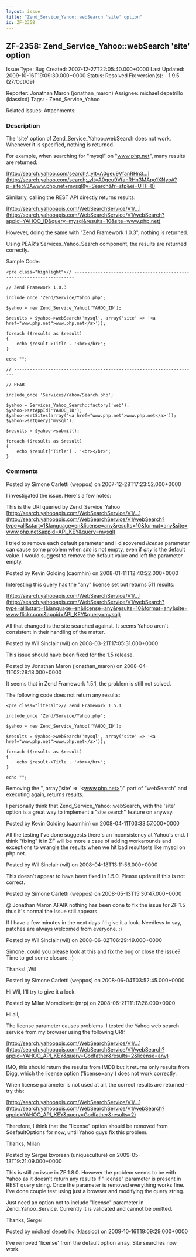 ```yaml
---
layout: issue
title: "Zend_Service_Yahoo::webSearch 'site' option"
id: ZF-2358
---
```


ZF-2358: Zend\_Service\_Yahoo::webSearch 'site' option
------------------------------------------------------

 Issue Type: Bug Created: 2007-12-27T22:05:40.000+0000 Last Updated: 2009-10-16T19:09:30.000+0000 Status: Resolved Fix version(s): - 1.9.5 (27/Oct/09)
 
 Reporter:  Jonathan Maron (jonathan\_maron)  Assignee:  michael depetrillo (klassicd)  Tags: - Zend\_Service\_Yahoo
 
 Related issues: 
 Attachments: 
### Description

The 'site' option of Zend\_Service\_Yahoo::webSearch does not work. Whenever it is specified, nothing is returned.

For example, when searching for "mysql" on "www.php.net", many results are returned:

[http://search.yahoo.com/search;\_ylt=A0geu9VfanRHn3…](http://search.yahoo.com/search;_ylt=A0geu9VfanRHn3MApo1XNyoA?p=site%3Awww.php.net+mysql&y=Search&fr=sfp&ei=UTF-8)

Similarly, calling the REST API directly returns results:

[http://search.yahooapis.com/WebSearchService/V1/…](http://search.yahooapis.com/WebSearchService/V1/webSearch?appid=YAHOO_ID&query=mysql&results=10&site=www.php.net)

However, doing the same with "Zend Framework 1.0.3", nothing is returned.

Using PEAR's Services\_Yahoo\_Search component, the results are returned correctly.

Sample Code:

 
    <pre class="highlight">// ----------------------------------------------------------------------
    
    // Zend Framework 1.0.3
    
    include_once 'Zend/Service/Yahoo.php';
    
    $yahoo = new Zend_Service_Yahoo('YAHOO_ID');
    
    $results = $yahoo->webSearch('mysql', array('site' => '<a href="www.php.net">www.php.net</a>'));
    
    foreach ($results as $result)
    {
        echo $result->Title . '<br></br>';
    }
    
    echo "";
    
    // ----------------------------------------------------------------------
    
    // PEAR
    
    include_once 'Services/Yahoo/Search.php';
    
    $yahoo = Services_Yahoo_Search::factory('web');
    $yahoo->setAppId('YAHOO_ID');
    $yahoo->setSites(array('<a href="www.php.net">www.php.net</a>'));
    $yahoo->setQuery('mysql');
    
    $results = $yahoo->submit();
    
    foreach ($results as $result)
    {
        echo $result['Title'] . '<br></br>';
    }

 

 

### Comments

Posted by Simone Carletti (weppos) on 2007-12-28T17:23:52.000+0000

I investigated the issue. Here's a few notes:

This is the URI queried by Zend\_Service\_Yahoo [http://search.yahooapis.com/WebSearchService/V1/…](http://search.yahooapis.com/WebSearchService/V1/webSearch?type=all&start=1&language=en&license=any&results=10&format=any&site=www.php.net&appid=API_KEY&query=mysql)

I tried to remove each default parameter and I discovered _license_ parameter can cause some problem when _site_ is not empty, even if _any_ is the default value. I would suggest to remove the default value and left the parameter empty.

 

 

Posted by Kevin Golding (caomhin) on 2008-01-11T12:40:22.000+0000

Interesting this query has the "any" license set but returns 511 results:

[http://search.yahooapis.com/WebSearchService/V1/…](http://search.yahooapis.com/WebSearchService/V1/webSearch?type=all&start=1&language=en&license=any&results=10&format=any&site=www.flickr.com&appid=API_KEY&query=mysql)

All that changed is the site searched against. It seems Yahoo aren't consistent in their handling of the matter.

 

 

Posted by Wil Sinclair (wil) on 2008-03-21T17:05:31.000+0000

This issue should have been fixed for the 1.5 release.

 

 

Posted by Jonathan Maron (jonathan\_maron) on 2008-04-11T02:28:18.000+0000

It seems that in Zend Framework 1.5.1, the problem is still not solved.

The following code does not return any results:

 
    <pre class="literal">// Zend Framework 1.5.1
    
    include_once 'Zend/Service/Yahoo.php';
    
    $yahoo = new Zend_Service_Yahoo('YAHOO_ID');
    
    $results = $yahoo->webSearch('mysql', array('site' => '<a href="www.php.net">www.php.net</a>'));
    
    foreach ($results as $result)
    {
        echo $result->Title . '<br></br>';
    }
    
    echo "";

Removing the ", array('site' => '<www.php.net>')" part of "webSearch" and executing again, returns results.

I personally think that Zend\_Service\_Yahoo::webSearch, with the 'site' option is a great way to implement a "site search" feature on anyway.

 

 

Posted by Kevin Golding (caomhin) on 2008-04-11T03:33:57.000+0000

All the testing I've done suggests there's an inconsistency at Yahoo's end. I think "fixing" it in ZF will be more a case of adding workarounds and exceptions to wrangle the results when we hit bad resultsets like mysql on php.net.

 

 

Posted by Wil Sinclair (wil) on 2008-04-18T13:11:56.000+0000

This doesn't appear to have been fixed in 1.5.0. Please update if this is not correct.

 

 

Posted by Simone Carletti (weppos) on 2008-05-13T15:30:47.000+0000

@ Jonathan Maron AFAIK nothing has been done to fix the issue for ZF 1.5 thus it's normal the issue still appears.

If I have a few minutes in the next days I'll give it a look. Needless to say, patches are always welcomed from everyone. :)

 

 

Posted by Wil Sinclair (wil) on 2008-06-02T06:29:49.000+0000

Simone, could you please look at this and fix the bug or close the issue? Time to get some closure. :)

Thanks! ,Wil

 

 

Posted by Simone Carletti (weppos) on 2008-06-04T03:52:45.000+0000

Hi Wil, I'll try to give it a look.

 

 

Posted by Milan Momcilovic (mrp) on 2008-06-21T11:17:28.000+0000

Hi all,

The license parameter causes problems. I tested the Yahoo web search service from my browser using the following URI:

[http://search.yahooapis.com/WebSearchService/V1/…](http://search.yahooapis.com/WebSearchService/V1/webSearch?appid=YAHOO_API_KEY&query=Godfather&results=2&license=any)

IMO, this should return the results from IMDB but it returns only results from Digg, which the license option ('license=any') does not work correctly.

When license parameter is not used at all, the correct results are returned - try this:

[http://search.yahooapis.com/WebSearchService/V1/…](http://search.yahooapis.com/WebSearchService/V1/webSearch?appid=YAHOO_API_KEY&query=Godfather&results=2)

Therefore, I think that the "license" option should be removed from $defaultOptions for now, until Yahoo guys fix this problem.

Thanks, Milan

 

 

Posted by Sergei Izvorean (uniqueculture) on 2009-05-13T19:21:09.000+0000

This is still an issue in ZF 1.8.0. However the problem seems to be with Yahoo as it doesn't return any results if "license" parameter is present in REST query string. Once the parameter is removed everything works fine. I've done couple test using just a browser and modifying the query string.

Just need an option not to include "license" parameter in Zend\_Yahoo\_Service. Currently it is validated and cannot be omitted.

Thanks, Sergei

 

 

Posted by michael depetrillo (klassicd) on 2009-10-16T19:09:29.000+0000

I've removed 'license' from the default option array. Site searches now work.

 

 